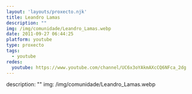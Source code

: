 ```yaml
---
layout: 'layouts/proxecto.njk'
title: Leandro Lamas
description: ""
img: /img/comunidade/Leandro_Lamas.webp
date: 2011-09-27 06:44:25
platform: youtube
type: proxecto
tags:
  - youtube
redes:
  youtube: https://www.youtube.com/channel/UC6x3oYAkmAXcCQ6NFca_2dg
---
```

description: ""
img: /img/comunidade/Leandro_Lamas.webp

